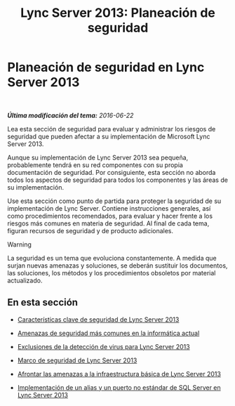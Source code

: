 ﻿---
title: 'Lync Server 2013: Planeación de seguridad'
TOCTitle: Planeación de seguridad
ms:assetid: 17eeba87-cafa-4e9b-852d-c017a7d10d59
ms:mtpsurl: https://technet.microsoft.com/es-es/library/Dn342827(v=OCS.15)
ms:contentKeyID: 56271267
ms.date: 01/07/2017
mtps_version: v=OCS.15
ms.translationtype: HT
---

# Planeación de seguridad en Lync Server 2013

 

_**Última modificación del tema:** 2016-06-22_

Lea esta sección de seguridad para evaluar y administrar los riesgos de seguridad que pueden afectar a su implementación de Microsoft Lync Server 2013.

Aunque su implementación de Lync Server 2013 sea pequeña, probablemente tendrá en su red componentes con su propia documentación de seguridad. Por consiguiente, esta sección no aborda todos los aspectos de seguridad para todos los componentes y las áreas de su implementación.

Use esta sección como punto de partida para proteger la seguridad de su implementación de Lync Server. Contiene instrucciones generales, así como procedimientos recomendados, para evaluar y hacer frente a los riesgos más comunes en materia de seguridad. Al final de cada tema, figuran recursos de seguridad y de producto adicionales.

> [!WARNING]  
> La seguridad es un tema que evoluciona constantemente. A medida que surjan nuevas amenazas y soluciones, se deberán sustituir los documentos, las soluciones, los métodos y los procedimientos obsoletos por material actualizado.



## En esta sección

  - [Características clave de seguridad de Lync Server 2013](lync-server-2013-key-security-features.md)

  - [Amenazas de seguridad más comunes en la informática actual](lync-server-2013-common-security-threats-in-modern-day-computing.md)

  - [Exclusiones de la detección de virus para Lync Server 2013](lync-server-2013-antivirus-scanning-exclusions.md)

  - [Marco de seguridad de Lync Server 2013](lync-server-2013-security-framework-for-lync-server.md)

  - [Afrontar las amenazas a la infraestructura básica de Lync Server 2013](lync-server-2013-addressing-threats-to-your-core-infrastructure.md)

  - [Implementación de un alias y un puerto no estándar de SQL Server en Lync Server 2013](deploying-a-sql-server-nonstandard-port-and-alias-in-lync-server-2013.md)


